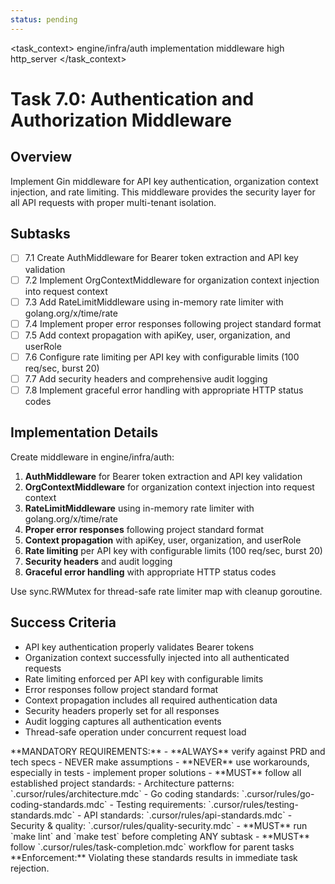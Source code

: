 ```yaml
---
status: pending
---
```


<task_context>
<domain>engine/infra/auth</domain>
<type>implementation</type>
<scope>middleware</scope>
<complexity>high</complexity>
<dependencies>http_server</dependencies>
</task_context>

# Task 7.0: Authentication and Authorization Middleware

## Overview

Implement Gin middleware for API key authentication, organization context injection, and rate limiting. This middleware provides the security layer for all API requests with proper multi-tenant isolation.

## Subtasks

- [ ] 7.1 Create AuthMiddleware for Bearer token extraction and API key validation
- [ ] 7.2 Implement OrgContextMiddleware for organization context injection into request context
- [ ] 7.3 Add RateLimitMiddleware using in-memory rate limiter with golang.org/x/time/rate
- [ ] 7.4 Implement proper error responses following project standard format
- [ ] 7.5 Add context propagation with apiKey, user, organization, and userRole
- [ ] 7.6 Configure rate limiting per API key with configurable limits (100 req/sec, burst 20)
- [ ] 7.7 Add security headers and comprehensive audit logging
- [ ] 7.8 Implement graceful error handling with appropriate HTTP status codes

## Implementation Details

Create middleware in engine/infra/auth:

1. **AuthMiddleware** for Bearer token extraction and API key validation
2. **OrgContextMiddleware** for organization context injection into request context
3. **RateLimitMiddleware** using in-memory rate limiter with golang.org/x/time/rate
4. **Proper error responses** following project standard format
5. **Context propagation** with apiKey, user, organization, and userRole
6. **Rate limiting** per API key with configurable limits (100 req/sec, burst 20)
7. **Security headers** and audit logging
8. **Graceful error handling** with appropriate HTTP status codes

Use sync.RWMutex for thread-safe rate limiter map with cleanup goroutine.

## Success Criteria

- API key authentication properly validates Bearer tokens
- Organization context successfully injected into all authenticated requests
- Rate limiting enforced per API key with configurable limits
- Error responses follow project standard format
- Context propagation includes all required authentication data
- Security headers properly set for all responses
- Audit logging captures all authentication events
- Thread-safe operation under concurrent request load

<critical>
**MANDATORY REQUIREMENTS:**
- **ALWAYS** verify against PRD and tech specs - NEVER make assumptions
- **NEVER** use workarounds, especially in tests - implement proper solutions
- **MUST** follow all established project standards:
    - Architecture patterns: `.cursor/rules/architecture.mdc`
    - Go coding standards: `.cursor/rules/go-coding-standards.mdc`
    - Testing requirements: `.cursor/rules/testing-standards.mdc`
    - API standards: `.cursor/rules/api-standards.mdc`
    - Security & quality: `.cursor/rules/quality-security.mdc`
- **MUST** run `make lint` and `make test` before completing ANY subtask
- **MUST** follow `.cursor/rules/task-completion.mdc` workflow for parent tasks
**Enforcement:** Violating these standards results in immediate task rejection.
</critical>
